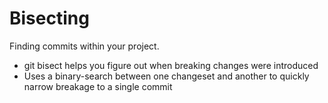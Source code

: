 # Bisecting

Finding commits within your project.

* git bisect helps you figure out when breaking changes were introduced
* Uses a binary-search between one changeset and another to quickly narrow breakage to a single commit
